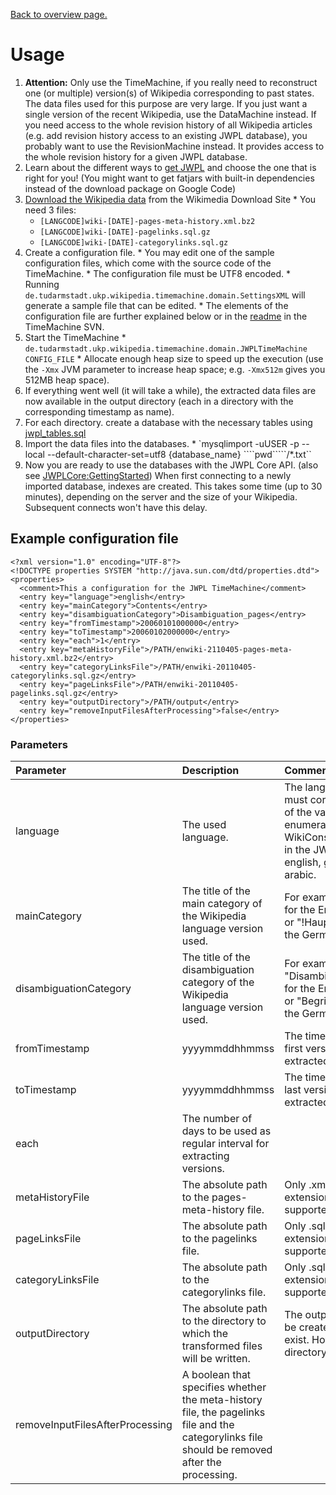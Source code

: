 [Back to overview page.](WikipediaRevisionToolkit.md)

# Usage

  1. **Attention:** Only use the TimeMachine, if you really need to reconstruct one (or multiple) version(s) of Wikipedia corresponding to past states. The data files used for this purpose are very large. If you just want a single version of the recent Wikipedia, use the DataMachine instead. If you need access to the whole revision history of all Wikipedia articles (e.g. add revision history access to an existing JWPL database), you probably want to use the RevisionMachine instead. It provides access to the whole revision history for a given JWPL database.
  1. Learn about the different ways to [get JWPL](HowToGetJWPL.md) and choose the one that is right for you! (You might want to get fatjars with built-in dependencies instead of the download package on Google Code)
  1. [Download the Wikipedia data](HowToGetWikipediaDumps.md) from the Wikimedia Download Site
    * You need 3 files:
      * `[LANGCODE]wiki-[DATE]-pages-meta-history.xml.bz2`
      * `[LANGCODE]wiki-[DATE]-pagelinks.sql.gz`
      * `[LANGCODE]wiki-[DATE]-categorylinks.sql.gz`
  1. Create a configuration file.
    * You may edit one of the sample configuration files, which come with the source code of the TimeMachine.
    * The configuration file must be UTF8 encoded.
    * Running `de.tudarmstadt.ukp.wikipedia.timemachine.domain.SettingsXML` will generate a sample file that can be edited.
    * The elements of the configuration file are further explained below or in the [readme](http://code.google.com/p/jwpl/source/browse/trunk/de.tudarmstadt.ukp.wikipedia.timemachine/README.TXT) in the TimeMachine SVN.
  1. Start the TimeMachine
    * `de.tudarmstadt.ukp.wikipedia.timemachine.domain.JWPLTimeMachine CONFIG_FILE`
    * Allocate enough heap size to speed up the execution (use the `-Xmx` JVM parameter to increase heap space; e.g. `-Xmx512m` gives you 512MB heap space).
  1. If everything went well (it will take a while), the extracted data files are now available in the output directory (each in a directory with the corresponding timestamp as name).
  1. For each directory. create a database with the necessary tables  using [jwpl\_tables.sql](http://code.google.com/p/jwpl/source/browse/trunk/de.tudarmstadt.ukp.wikipedia.wikimachine/jwpl_tables.sql)
  1. Import the data files into the databases.
    * `mysqlimport -uUSER -p --local --default-character-set=utf8 {database_name} ````pwd`````/*.txt``
  1. Now you are ready to use the databases with the JWPL Core API. (also see [JWPLCore:GettingStarted](http://code.google.com/p/jwpl/wiki/JWPLCore_GettingStarted)) When first connecting to a newly imported database, indexes are created. This takes some time (up to 30 minutes), depending on the server and the size of your Wikipedia. Subsequent connects won't have this delay.

## Example configuration file
```
<?xml version="1.0" encoding="UTF-8"?>
<!DOCTYPE properties SYSTEM "http://java.sun.com/dtd/properties.dtd">
<properties>
  <comment>This a configuration for the JWPL TimeMachine</comment>
  <entry key="language">english</entry>
  <entry key="mainCategory">Contents</entry>
  <entry key="disambiguationCategory">Disambiguation_pages</entry>
  <entry key="fromTimestamp">20060101000000</entry>
  <entry key="toTimestamp">20060102000000</entry>
  <entry key="each">1</entry>
  <entry key="metaHistoryFile">/PATH/enwiki-2110405-pages-meta-history.xml.bz2</entry>
  <entry key="categoryLinksFile">/PATH/enwiki-20110405-categorylinks.sql.gz</entry>
  <entry key="pageLinksFile">/PATH/enwiki-20110405-pagelinks.sql.gz</entry>
  <entry key="outputDirectory">/PATH/output</entry>
  <entry key="removeInputFilesAfterProcessing">false</entry>
</properties>
```

### Parameters
| **Parameter** | **Description** | **Comment / Example** |
|:--------------|:----------------|:----------------------|
| language      | The used language. | The language string must correspond to one of the values enumerated in WikiConstants.Language in the JWPL. Examples: english, german, frensh, arabic. |
| mainCategory  | The title of the main category of the Wikipedia language version used. | For example, "Contents" for the English Wikipedia or "!Hauptkategorie" for the German Wikipedia. |
| disambiguationCategory | The title of the disambiguation category of the Wikipedia language version used. | For example, "Disambiguation\_pages" for the English Wikipedia or "Begriffsklärung" for the German Wikipedia. |
| fromTimestamp | yyyymmddhhmmss  | The timestamp of the first version to be extracted. |
| toTimestamp   | yyyymmddhhmmss  | The timestamp of the last version to be extracted. |
| each          | The number of days to be used as regular interval for extracting versions.|                       |
| metaHistoryFile | The absolute path to the pages-meta-history file. | Only .xml and .xml.bz2 extensions are supported. |
| pageLinksFile | The absolute path to the pagelinks file. | Only .sql and .sql.gz extensions are supported. |
| categoryLinksFile | The absolute path to the categorylinks file. | Only .sql and .sql.gz extensions are supported. |
| outputDirectory | The absolute path to the directory to which the transformed files will be written. | The outputDirectory will be created if it does not exist. However its parent directory must exist. |
| removeInputFilesAfterProcessing | A boolean that specifies whether the meta-history file, the pagelinks file and the categorylinks file should be removed after the processing. |                       |